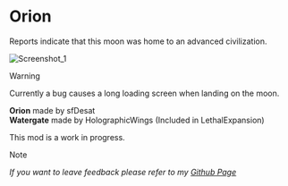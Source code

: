 # Orion
Reports indicate that this moon was home to an advanced civilization.  

![Screenshot_1](https://raw.githubusercontent.com/sfDesat/Orion/main/Screenshots/Screenshot%201.png "Screenshot%201")

> [!WARNING]
> Currently a bug causes a long loading screen when landing on the moon.

**Orion** made by sfDesat  
**Watergate** made by HolographicWings (Included in LethalExpansion)

This mod is a work in progress.  

> [!NOTE]
> _If you want to leave feedback please refer to my [Github Page](https://github.com/sfDesat/Orion)_
